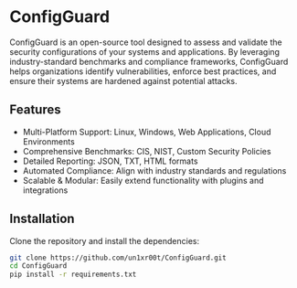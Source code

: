 # ConfigGuard

ConfigGuard is an open-source tool designed to assess and validate the security configurations of your systems and applications. By leveraging industry-standard benchmarks and compliance frameworks, ConfigGuard helps organizations identify vulnerabilities, enforce best practices, and ensure their systems are hardened against potential attacks.

## Features
- Multi-Platform Support: Linux, Windows, Web Applications, Cloud Environments
- Comprehensive Benchmarks: CIS, NIST, Custom Security Policies
- Detailed Reporting: JSON, TXT, HTML formats
- Automated Compliance: Align with industry standards and regulations
- Scalable & Modular: Easily extend functionality with plugins and integrations

## Installation
Clone the repository and install the dependencies:
```bash
git clone https://github.com/un1xr00t/ConfigGuard.git
cd ConfigGuard
pip install -r requirements.txt
